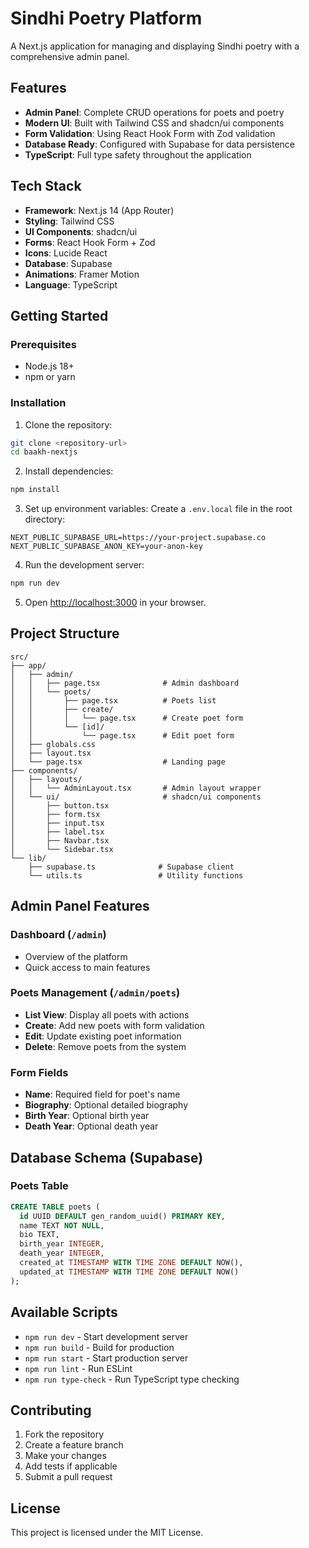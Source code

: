 # Sindhi Poetry Platform

A Next.js application for managing and displaying Sindhi poetry with a comprehensive admin panel.

## Features

- **Admin Panel**: Complete CRUD operations for poets and poetry
- **Modern UI**: Built with Tailwind CSS and shadcn/ui components
- **Form Validation**: Using React Hook Form with Zod validation
- **Database Ready**: Configured with Supabase for data persistence
- **TypeScript**: Full type safety throughout the application

## Tech Stack

- **Framework**: Next.js 14 (App Router)
- **Styling**: Tailwind CSS
- **UI Components**: shadcn/ui
- **Forms**: React Hook Form + Zod
- **Icons**: Lucide React
- **Database**: Supabase
- **Animations**: Framer Motion
- **Language**: TypeScript

## Getting Started

### Prerequisites

- Node.js 18+ 
- npm or yarn

### Installation

1. Clone the repository:
```bash
git clone <repository-url>
cd baakh-nextjs
```

2. Install dependencies:
```bash
npm install
```

3. Set up environment variables:
Create a `.env.local` file in the root directory:
```env
NEXT_PUBLIC_SUPABASE_URL=https://your-project.supabase.co
NEXT_PUBLIC_SUPABASE_ANON_KEY=your-anon-key
```

4. Run the development server:
```bash
npm run dev
```

5. Open [http://localhost:3000](http://localhost:3000) in your browser.

## Project Structure

```
src/
├── app/
│   ├── admin/
│   │   ├── page.tsx              # Admin dashboard
│   │   └── poets/
│   │       ├── page.tsx          # Poets list
│   │       ├── create/
│   │       │   └── page.tsx      # Create poet form
│   │       └── [id]/
│   │           └── page.tsx      # Edit poet form
│   ├── globals.css
│   ├── layout.tsx
│   └── page.tsx                  # Landing page
├── components/
│   ├── layouts/
│   │   └── AdminLayout.tsx       # Admin layout wrapper
│   └── ui/                       # shadcn/ui components
│       ├── button.tsx
│       ├── form.tsx
│       ├── input.tsx
│       ├── label.tsx
│       ├── Navbar.tsx
│       └── Sidebar.tsx
└── lib/
    ├── supabase.ts              # Supabase client
    └── utils.ts                 # Utility functions
```

## Admin Panel Features

### Dashboard (`/admin`)
- Overview of the platform
- Quick access to main features

### Poets Management (`/admin/poets`)
- **List View**: Display all poets with actions
- **Create**: Add new poets with form validation
- **Edit**: Update existing poet information
- **Delete**: Remove poets from the system

### Form Fields
- **Name**: Required field for poet's name
- **Biography**: Optional detailed biography
- **Birth Year**: Optional birth year
- **Death Year**: Optional death year

## Database Schema (Supabase)

### Poets Table
```sql
CREATE TABLE poets (
  id UUID DEFAULT gen_random_uuid() PRIMARY KEY,
  name TEXT NOT NULL,
  bio TEXT,
  birth_year INTEGER,
  death_year INTEGER,
  created_at TIMESTAMP WITH TIME ZONE DEFAULT NOW(),
  updated_at TIMESTAMP WITH TIME ZONE DEFAULT NOW()
);
```

## Available Scripts

- `npm run dev` - Start development server
- `npm run build` - Build for production
- `npm run start` - Start production server
- `npm run lint` - Run ESLint
- `npm run type-check` - Run TypeScript type checking

## Contributing

1. Fork the repository
2. Create a feature branch
3. Make your changes
4. Add tests if applicable
5. Submit a pull request

## License

This project is licensed under the MIT License.
